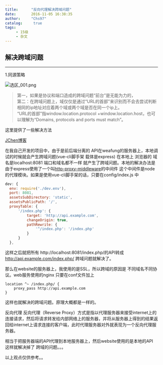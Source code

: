 ```yaml
---
title:      "反向代理解决跨域问题"
date:       2016-11-05 16:38:35
author:     "Chs97"
catalog:     true
tags:
     - 15级
     - 杂文
---
```


## 解决跨域问题 ##
---
1.同源策略


![选区_001.png][1]
>第一，如果是协议和端口造成的跨域问题“前台”是无能为力的，<br>第二：在跨域问题上，域仅仅是通过“URL的首部”来识别而不会去尝试判断相同的ip地址对应着两个域或两个域是否在同一个ip上。<br>
“URL的首部”指window.location.protocol +window.location.host，也可以理解为“Domains, protocols and ports must match”。

这里提供了一些解决方法

[JChen博客](https://www.cnblogs.com/JChen666/p/3399951.html)

在我自己开发的项目中，由于是前后端分离的 API在weafung的服务器上，本地调试的时候就会产生跨域问题(vue-cli脚手架 载体是express)
在本地上 浏览器的 域名是localhost:8081 端口和域名都不一样 就产生了跨域问题。本地的解决办法是 由于express使用了一个叫[http-proxy-middleware](https://github.com/chimurai/http-proxy-middleware)的中间件 这个中间件是node的代理模块。如果是使用vue-cli脚手架的话，只要在config/index.js 中
````javaScript
dev: {
  env: require('./dev.env'),
  port: 8081,
  assetsSubDirectory: 'static',
  assetsPublicPath: '/',
  proxyTable: {
      '/index.php': {
          target: 'http://api.example.com',
          changeOrigin: true,
          pathRewrite: {
              '^/index.php': '/index.php'
          }
      }
  },

````

这样之后就把所有 http://localhost:8081/index.php/的API转成 http://api.example.com/index.php/ 跨域问题就解决了。

那么在website的服务器上，我使用的是SSL，所以跨域的原因是 不同域名不同协议。web服务使用的nginx 只要在conf文件加上
````
location ^~ /index.php/ {
    proxy_pass http://api.example.com   
}
````
这样也就解决的跨域问题。原理大概都是一样的。

反向代理 反向代理（Reverse Proxy）方式是指以代理服务器来接受internet上的连接请求，然后将请求转发给内部网络上的服务器，并将从服务器上得到的结果返回给internet上请求连接的客户端，此时代理服务器对外就表现为一个反向代理服务器。

相当于把服务器端的API代理到本地服务器上，然后website使用的是本地的API 这样就解决掉了 跨域的问题。。。




以上观点仅供参考。。


  [1]: 001.png
